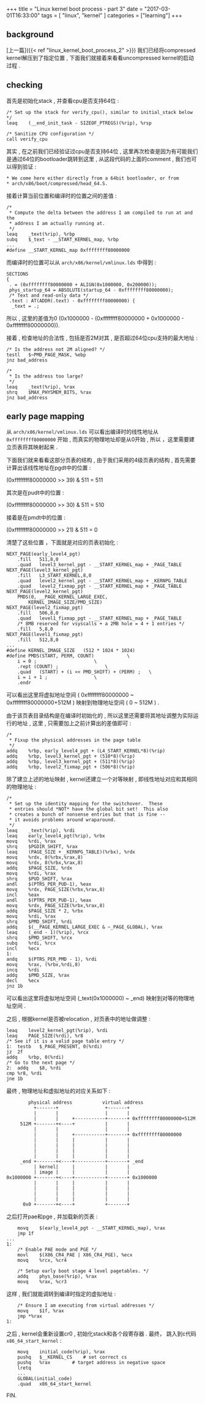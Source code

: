 +++
title = "Linux kernel boot process - part 3"
date = "2017-03-01T16:33:00"
tags = [ "linux", "kernel" ]
categories = ["learning"]
+++

## background

[上一篇]({{< ref "linux_kernel_boot_process_2" >}})
我们已经将compressed kernel解压到了指定位置 , 
下面我们就接着来看看uncompressed kernel的启动过程 . 

## checking

首先是初始化stack , 并查看cpu是否支持64位 : 

```
/* Set up the stack for verify_cpu(), similar to initial_stack below */
leaq	(__end_init_task - SIZEOF_PTREGS)(%rip), %rsp

/* Sanitize CPU configuration */
call verify_cpu
```

其实 , 在之前我们已经验证过cpu是否支持64位 , 
这里再次检查是因为有可能我们是通过64位的bootloader跳转到这里 , 
从这段代码的上面的comment , 我们也可以得到验证 : 

```
* We come here either directly from a 64bit bootloader, or from
* arch/x86/boot/compressed/head_64.S.
```

接着计算当前位置和编译时的位置之间的差值 : 

```
/*
 * Compute the delta between the address I am compiled to run at and the
 * address I am actually running at.
 */
leaq	_text(%rip), %rbp
subq	$_text - __START_KERNEL_map, %rbp
...
#define __START_KERNEL_map 0xffffffff80000000
```

而编译时的位置可以从 `arch/x86/kernel/vmlinux.lds` 中得到 : 

```
SECTIONS
{
 . = (0xffffffff80000000 + ALIGN(0x1000000, 0x200000));
 phys_startup_64 = ABSOLUTE(startup_64 - 0xffffffff80000000);
 /* Text and read-only data */
 .text : AT(ADDR(.text) - 0xffffffff80000000) {
  _text = .;
```

所以 , 这里的差值为0 (0x1000000 - (0xffffffff80000000 + 0x1000000 -
0xffffffff80000000)).

接着 , 检查地址的合法性 , 包括是否2M对其 , 是否超过64位cpu支持的最大地址 : 

```
/* Is the address not 2M aligned? */
testl	$~PMD_PAGE_MASK, %ebp
jnz	bad_address

/*
 * Is the address too large?
 */
leaq	_text(%rip), %rax
shrq	$MAX_PHYSMEM_BITS, %rax
jnz	bad_address
```

## early page mapping

从 `arch/x86/kernel/vmlinux.lds` 可以看出编译时的线性地址从 `0xffffffff80000000`
开始 , 而真实的物理地址却是从0开始 , 
所以 ，这里需要建立页表将其映射起来 . 

下面我们就来看看这部分页表的结构 , 
由于我们采用的4级页表的结构 , 首先需要计算出该线性地址在pgdt中的位置 : 

(0xffffffff80000000 >> 39) & 511 = 511

其次是在pudt中的位置 : 

(0xffffffff80000000 >> 30) & 511 = 510

接着是在pmdt中的位置 : 

(0xffffffff80000000 >> 21) & 511 = 0

清楚了这些位置 ，下面就是对应的页表初始化 : 

```
NEXT_PAGE(early_level4_pgt)
	.fill	511,8,0
	.quad	level3_kernel_pgt - __START_KERNEL_map + _PAGE_TABLE
NEXT_PAGE(level3_kernel_pgt)
	.fill	L3_START_KERNEL,8,0
	.quad	level2_kernel_pgt - __START_KERNEL_map + _KERNPG_TABLE
	.quad	level2_fixmap_pgt - __START_KERNEL_map + _PAGE_TABLE
NEXT_PAGE(level2_kernel_pgt)
	PMDS(0, __PAGE_KERNEL_LARGE_EXEC,
		KERNEL_IMAGE_SIZE/PMD_SIZE)
NEXT_PAGE(level2_fixmap_pgt)
	.fill	506,8,0
	.quad	level1_fixmap_pgt - __START_KERNEL_map + _PAGE_TABLE
	/* 8MB reserved for vsyscalls + a 2MB hole = 4 + 1 entries */
	.fill	5,8,0
NEXT_PAGE(level1_fixmap_pgt)
	.fill	512,8,0
...
#define KERNEL_IMAGE_SIZE	(512 * 1024 * 1024)
#define PMDS(START, PERM, COUNT)			\
	i = 0 ;						\
	.rept (COUNT) ;					\
	.quad	(START) + (i << PMD_SHIFT) + (PERM) ;	\
	i = i + 1 ;					\
	.endr
```

可以看出这里将虚拟地址空间 ( 0xffffffff80000000 ~ 0xffffffff80000000+512M )
映射到物理地址空间 ( 0 ~ 512M ) .

由于该页表目录结构是在编译时初始化的 ,
所以这里还需要将其地址调整为实际运行的地址 , 
这里 , 只需要加上之前计算出的差值即可 : 

```
/*
 * Fixup the physical addresses in the page table
 */
addq	%rbp, early_level4_pgt + (L4_START_KERNEL*8)(%rip)
addq	%rbp, level3_kernel_pgt + (510*8)(%rip)
addq	%rbp, level3_kernel_pgt + (511*8)(%rip)
addq	%rbp, level2_fixmap_pgt + (506*8)(%rip)
```

除了建立上述的地址映射 , kernel还建立一个对等映射 , 
即线性地址对应和其相同的物理地址 :

```
/*
 * Set up the identity mapping for the switchover.  These
 * entries should *NOT* have the global bit set!  This also
 * creates a bunch of nonsense entries but that is fine --
 * it avoids problems around wraparound.
 */
leaq	_text(%rip), %rdi
leaq	early_level4_pgt(%rip), %rbx
movq	%rdi, %rax
shrq	$PGDIR_SHIFT, %rax
leaq	(PAGE_SIZE + _KERNPG_TABLE)(%rbx), %rdx
movq	%rdx, 0(%rbx,%rax,8)
movq	%rdx, 8(%rbx,%rax,8)
addq	$PAGE_SIZE, %rdx
movq	%rdi, %rax
shrq	$PUD_SHIFT, %rax
andl	$(PTRS_PER_PUD-1), %eax
movq	%rdx, PAGE_SIZE(%rbx,%rax,8)
incl	%eax
andl	$(PTRS_PER_PUD-1), %eax
movq	%rdx, PAGE_SIZE(%rbx,%rax,8)
addq	$PAGE_SIZE * 2, %rbx
movq	%rdi, %rax
shrq	$PMD_SHIFT, %rdi
addq	$(__PAGE_KERNEL_LARGE_EXEC & ~_PAGE_GLOBAL), %rax
leaq	(_end - 1)(%rip), %rcx
shrq	$PMD_SHIFT, %rcx
subq	%rdi, %rcx
incl	%ecx
1:
andq	$(PTRS_PER_PMD - 1), %rdi
movq	%rax, (%rbx,%rdi,8)
incq	%rdi
addq	$PMD_SIZE, %rax
decl	%ecx
jnz	1b
```

可以看出这里将虚拟地址空间 (_text(0x1000000) ~ _end) 映射到对等的物理地址空间 . 

之后 , 根据kernel是否被relocation , 对页表中的地址做调整 : 

```
leaq	level2_kernel_pgt(%rip), %rdi
leaq	PAGE_SIZE(%rdi), %r8
/* See if it is a valid page table entry */
1:	testb	$_PAGE_PRESENT, 0(%rdi)
jz	2f
addq	%rbp, 0(%rdi)
/* Go to the next page */
2:	addq	$8, %rdi
cmp	%r8, %rdi
jne	1b
```

最终 , 物理地址和虚拟地址的对应关系如下 : 

```
        physical address           virtual address
          +-------+                 +-------+
          |       |                 |       |
          |       |     +-----------+-------+ 0xffffffff80000000+512M
     512M +-------+<----+           |       |
          |       |                 |       |
          |       |     +-----------+-------+ 0xffffffff80000000
          |       |     |           |       |
          |       |     |           |       |
          |       |     |           |       |
          |       |     |           |       |
     _end +-------+<----+-----------+-------+ _end
          | kernel|     |           |       |
          | image |     |           |       |
0x1000000 +-------+<----+-----------+-------+ 0x1000000
          |       |     |           |       |
          |       |     |           |       |
          |       |     |           |       |
          |       |     |           |       |
      0x0 +-------+<----+           +-------+
```

之后打开pae和pge , 并加载新的页表 : 

```
	movq	$(early_level4_pgt - __START_KERNEL_map), %rax
	jmp 1f
...
1:
	/* Enable PAE mode and PGE */
	movl	$(X86_CR4_PAE | X86_CR4_PGE), %ecx
	movq	%rcx, %cr4

	/* Setup early boot stage 4 level pagetables. */
	addq	phys_base(%rip), %rax
	movq	%rax, %cr3
```

这样 , 我们就能调转到编译时指定的虚拟地址 : 

```
	/* Ensure I am executing from virtual addresses */
	movq	$1f, %rax
	jmp	*%rax
1:
```

之后 , kernel会重新设置cr0 , 初始化stack和各个段寄存器 . 
最终， 跳入到c代码 `x86_64_start_kernel` : 

```
	movq	initial_code(%rip), %rax
	pushq	$__KERNEL_CS	# set correct cs
	pushq	%rax		# target address in negative space
	lretq
	...
	GLOBAL(initial_code)
	.quad	x86_64_start_kernel
```

FIN.
